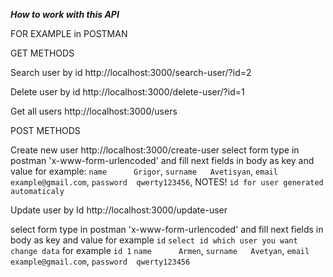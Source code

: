 *****How to work with this API*****

FOR EXAMPLE in POSTMAN

 GET METHODS
 
Search user by id
http://localhost:3000/search-user/?id=2

Delete user by id 
http://localhost:3000/delete-user/?id=1

Get all users
http://localhost:3000/users


POST METHODS

Create new user 
http://localhost:3000/create-user
select form type in postman 'x-www-form-urlencoded'
and fill next fields in body
as key and value for example:
`name      Grigor`,
`surname   Avetisyan`,
`email     example@gmail.com`,
`password  qwerty123456`,
NOTES! `id for user generated automaticaly`

Update user by Id
http://localhost:3000/update-user

select form type in postman 'x-www-form-urlencoded'
and fill next fields in body
as key and value for example
`id` `select id which user you want change data` for example `id 1`
`name      Armen`,
`surname   Avetyan`,
`email     example@gmail.com`,
`password  qwerty123456`
